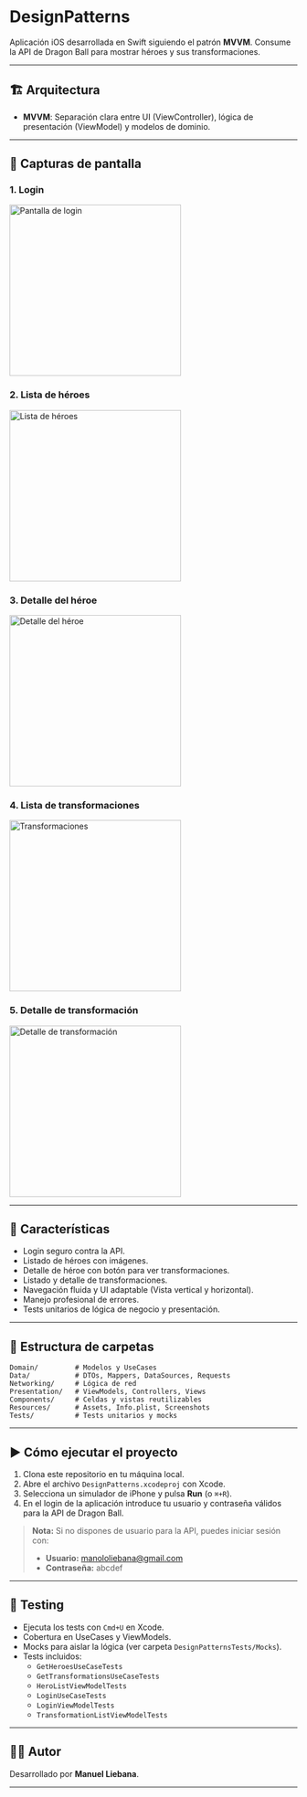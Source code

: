 # DesignPatterns

Aplicación iOS desarrollada en Swift siguiendo el patrón **MVVM**. Consume la API de Dragon Ball para mostrar héroes y sus transformaciones.

---

##  🏗️  Arquitectura

- **MVVM**: Separación clara entre UI (ViewController), lógica de presentación (ViewModel) y modelos de dominio.

---

## 📱 Capturas de pantalla

### 1. Login  
<img src="DesignPatterns/Resources/Screenshots/login.png" alt="Pantalla de login" width="300"/>

### 2. Lista de héroes  
<img src="DesignPatterns/Resources/Screenshots/heroes.png" alt="Lista de héroes" width="300"/>

### 3. Detalle del héroe  
<img src="DesignPatterns/Resources/Screenshots/herodetail.png" alt="Detalle del héroe" width="300"/>

### 4. Lista de transformaciones  
<img src="DesignPatterns/Resources/Screenshots/transformations.png" alt="Transformaciones" width="300"/>

### 5. Detalle de transformación  
<img src="DesignPatterns/Resources/Screenshots/transformationdetail.png" alt="Detalle de transformación" width="300"/>

---

##  🚀  Características

- Login seguro contra la API.
- Listado de héroes con imágenes.
- Detalle de héroe con botón para ver transformaciones.
- Listado y detalle de transformaciones.
- Navegación fluida y UI adaptable (Vista vertical y horizontal).
- Manejo profesional de errores.
- Tests unitarios de lógica de negocio y presentación.

---

##  🧩  Estructura de carpetas

```
Domain/         # Modelos y UseCases
Data/           # DTOs, Mappers, DataSources, Requests
Networking/     # Lógica de red
Presentation/   # ViewModels, Controllers, Views
Components/     # Celdas y vistas reutilizables
Resources/      # Assets, Info.plist, Screenshots
Tests/          # Tests unitarios y mocks
```

---

##  ▶️  Cómo ejecutar el proyecto

1. Clona este repositorio en tu máquina local.
2. Abre el archivo `DesignPatterns.xcodeproj` con Xcode.
3. Selecciona un simulador de iPhone y pulsa **Run** (o `⌘+R`).
4. En el login de la aplicación introduce tu usuario y contraseña válidos para la API de Dragon Ball.

> **Nota:** Si no dispones de usuario para la API, puedes iniciar sesión con:
> - **Usuario:** manololiebana@gmail.com
> - **Contraseña:** abcdef

---

##  🧪  Testing

- Ejecuta los tests con `Cmd+U` en Xcode.
- Cobertura en UseCases y ViewModels.
- Mocks para aislar la lógica (ver carpeta `DesignPatternsTests/Mocks`).
- Tests incluidos:
  - `GetHeroesUseCaseTests`
  - `GetTransformationsUseCaseTests`
  - `HeroListViewModelTests`
  - `LoginUseCaseTests`
  - `LoginViewModelTests`
  - `TransformationListViewModelTests`

---

##  👨‍💻  Autor

Desarrollado por **Manuel Liebana**.

--- 
